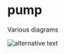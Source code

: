 # pump
Various diagrams


![alternative text](http://www.plantuml.com/plantuml/proxy?cache=no&src=https://raw.githubusercontent.com/BIT-SDUB/pump/main/puml/test.puml)
